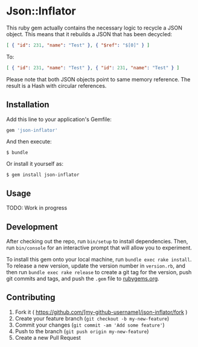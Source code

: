 # Json::Inflator

This ruby gem actually contains the necessary logic to recycle a JSON object. 
This means that it rebuilds a JSON that has been decycled:

```json
[ { "id": 231, "name": "Test" }, { "$ref": "$[0]" } ]
```

To:

```json
[ { "id": 231, "name": "Test" }, { "id": 231, "name": "Test" } ]
```

Please note that both JSON objects point to same memory reference.
The result is a Hash with circular references.

## Installation

Add this line to your application's Gemfile:

```ruby
gem 'json-inflator'
```

And then execute:

    $ bundle

Or install it yourself as:

    $ gem install json-inflator

## Usage

TODO: Work in progress

## Development

After checking out the repo, run `bin/setup` to install dependencies. Then, run `bin/console` for an interactive prompt that will allow you to experiment. 

To install this gem onto your local machine, run `bundle exec rake install`. To release a new version, update the version number in `version.rb`, and then run `bundle exec rake release` to create a git tag for the version, push git commits and tags, and push the `.gem` file to [rubygems.org](https://rubygems.org).

## Contributing

1. Fork it ( https://github.com/[my-github-username]/json-inflator/fork )
2. Create your feature branch (`git checkout -b my-new-feature`)
3. Commit your changes (`git commit -am 'Add some feature'`)
4. Push to the branch (`git push origin my-new-feature`)
5. Create a new Pull Request
